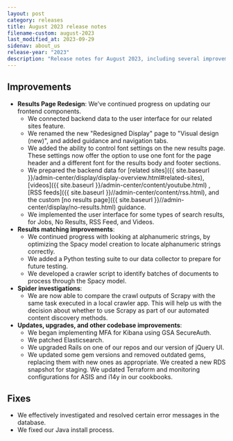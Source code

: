 ```yaml
---
layout: post
category: releases
title: August 2023 release notes
filename-custom: august-2023
last_modified_at: 2023-09-29
sidenav: about_us
release-year: "2023"
description: "Release notes for August 2023, including several improvements and two fixes."
---
```

## Improvements

* **Results Page Redesign**: We’ve continued progress on updating our frontend components.
  * We connected backend data to the user interface for our related sites feature.  
  * We renamed the new "Redesigned Display" page  to "Visual design (new)", and added guidance and navigation tabs.
  * We added the ability to control font settings on the new results page. These settings now offer the option to use one font for the page header and a different font for the results body and footer sections.
  * We prepared the backend data for [related sites]({{ site.baseurl }}/admin-center/display/display-overview.html#related-sites), [videos]({{ site.baseurl }}/admin-center/content/youtube.html)
, [RSS feeds]({{ site.baseurl }}//admin-center/content/rss.html), and the custom [no results page]({{ site.baseurl }}//admin-center/display/no-results.html) guidance. 
  * We implemented the user interface for some types of search results, for Jobs, No Results, RSS Feed, and Videos.
* **Results matching improvements**: 
  * We continued progress with looking at alphanumeric strings, by optimizing the Spacy model creation to locate alphanumeric strings correctly. 
  * We added a Python testing suite to our data collector to prepare for future testing.
  * We developed a crawler script to identify batches of documents to process through the Spacy model.
* **Spider investigations**:
  * We are now able to compare the crawl outputs of Scrapy with the same task executed in a local crawler app. This will help us with the decision about whether to use Scrapy as part of our automated content discovery methods. 
* **Updates, upgrades, and other codebase improvements**:
  * We began implementing MFA for Kibana using GSA SecureAuth. 
  * We patched Elasticsearch. 
  * We upgraded Rails on one of our repos and our version of jQuery UI.
  * We updated some gem versions and removed outdated gems, replacing them with new ones as appropriate. We created a new RDS snapshot for staging. We updated Terraform and monitoring configurations for  ASIS and i14y in our cookbooks. 

## Fixes

* We effectively investigated and resolved certain error messages in the database.
* We fixed our Java install process. 
